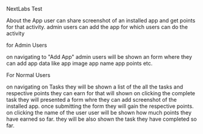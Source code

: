 NextLabs Test

About the App
user can share screenshot of an installed app and get points for that activity.
admin users can add the app for which users can do the activity


for Admin Users 

on navigating to "Add App" admin users will be shown an form where they can add app data like app image app name app points etc.

For Normal Users

on navigating on Tasks they will be shown a list of the all the tasks and respective points they can earn for that will shown 
on  clicking the complete task they will presented a form whre they can add screenshot of the installed app.
once submitting the form they will gain the respective points.
on clicking the name of the user user will be shown how much points they have earned so far. 
they will be also shown the task they have completed so far.







